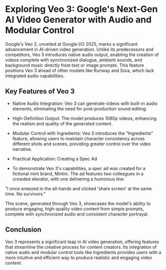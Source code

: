 # Exploring Veo 3: Google's Next-Gen AI Video Generator with Audio and Modular Control

Google's Veo 3, unveiled at Google I/O 2025, marks a significant advancement in AI-driven video generation. Unlike its predecessors and competitors, Veo 3 introduces native audio output, enabling the creation of videos complete with synchronized dialogue, ambient sounds, and background music directly from text or image prompts. This feature positions Veo 3 ahead of other models like Runway and Sora, which lack integrated audio capabilities.

## Key Features of Veo 3

- Native Audio Integration: Veo 3 can generate videos with built-in audio elements, eliminating the need for post-production sound editing.

- High-Definition Output: The model produces 1080p videos, enhancing the realism and quality of the generated content.

- Modular Control with Ingredients: Veo 3 introduces the "Ingredients" feature, allowing users to maintain character consistency across different shots and scenes, providing greater control over the video narrative.

- Practical Application: Creating a Spec Ad

- To demonstrate Veo 3's capabilities, a spec ad was created for a fictional mint brand, Mintro. The ad features two colleagues in a crowded elevator, with one delivering a humorous line:

"I once sneezed in the all-hands and clicked 'share screen' at the same time. No survivors."

This scene, generated through Veo 3, showcases the model's ability to produce engaging, high-quality video content from simple prompts, complete with synchronized audio and consistent character portrayal.

## Conclusion

Veo 3 represents a significant leap in AI video generation, offering features that streamline the creative process for content creators. Its integration of native audio and modular control tools like Ingredients provides users with a more intuitive and efficient way to produce realistic and engaging video content.
